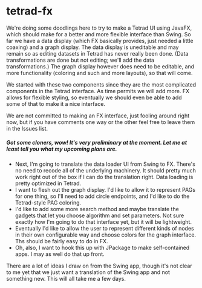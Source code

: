 # tetrad-fx

We're doing some doodlings here to try to make a Tetrad UI using JavaFX, which should make for a better and more flexible interface than Swing. So far we have a data display (which FX basically provides, just needed a little coaxing) and a graph display. The data display is uneditable and may remain so as editing datasets in Tetrad has never really been done. (Data transformations are done but not editing; we'll add the data transformations.) The graph display however does need to be editable, and more functionality (coloring and such and more layouts), so that will come.

We started with these two components since they are the most complicated components in the Tetrad interface. As time permits we will add more. FX allows for flexible styling, so eventually we should even be able to add some of that to make it a nice interface.

We are not committed to making an FX interface, just fooling around right now, but if you have comments one way or the other feel free to leave them in the Issues list.

##### Got some cloners, wow! It's very preliminary at the moment. Let me at least tell you what my upcoming plans are.
* Next, I'm going to translate the data loader UI from Swing to FX. There's no need to recode all of the underlying machinery. It should pretty much work right out of the box if I can do the translation right. Data loading is pretty optimized in Tetrad.
* I want to flesh out the graph display. I'd like to allow it to represent PAGs for one thing, so I'll need to add circle endpoints, and I'd like to do the Tetrad-style PAG coloring.
* I'd like to add some more search method and maybe translate the gadgets that let you choose algorithm and set parameters. Not sure exactly how I'm going to do that interface yet, but it will be lightweight.
* Eventually I'd like to allow the user to represent different kinds of nodes in their own configurable way and choose colors for the graph interface. Ths should be fairly easy to do in FX.
* Oh, also, I want to hook this up with JPackage to make self-contained apps. I may as well do that up front.

There are a lot of ideas I draw on from the Swing app, though it's not clear to me yet that we just want a translation of the Swing app and not something new. This will all take me a few days.
